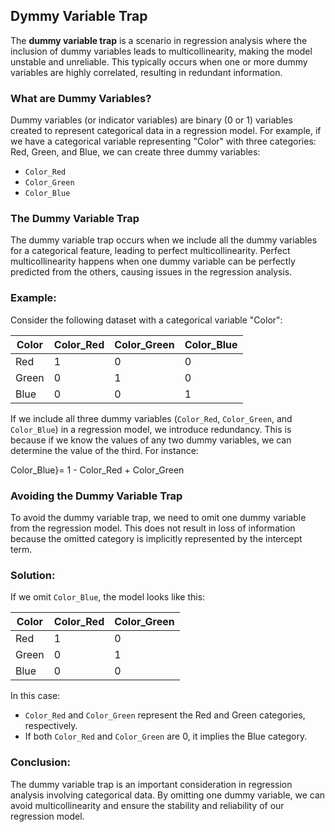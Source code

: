 ## Dymmy Variable Trap
The **dummy variable trap** is a scenario in regression analysis where the inclusion of dummy variables leads to multicollinearity, making the model unstable and unreliable. This typically occurs when one or more dummy variables are highly correlated, resulting in redundant information.

### What are Dummy Variables?
Dummy variables (or indicator variables) are binary (0 or 1) variables created to represent categorical data in a regression model. For example, if we have a categorical variable representing "Color" with three categories: Red, Green, and Blue, we can create three dummy variables:

- `Color_Red`
- `Color_Green`
- `Color_Blue`

### The Dummy Variable Trap
The dummy variable trap occurs when we include all the dummy variables for a categorical feature, leading to perfect multicollinearity. Perfect multicollinearity happens when one dummy variable can be perfectly predicted from the others, causing issues in the regression analysis.

### Example:
Consider the following dataset with a categorical variable "Color":

| Color | Color_Red | Color_Green | Color_Blue |
|-------|-----------|-------------|------------|
| Red   | 1         | 0           | 0          |
| Green | 0         | 1           | 0          |
| Blue  | 0         | 0           | 1          |

If we include all three dummy variables (`Color_Red`, `Color_Green`, and `Color_Blue`) in a regression model, we introduce redundancy. This is because if we know the values of any two dummy variables, we can determine the value of the third. For instance:

Color_Blue}= 1 - Color_Red + Color_Green

### Avoiding the Dummy Variable Trap
To avoid the dummy variable trap, we need to omit one dummy variable from the regression model. This does not result in loss of information because the omitted category is implicitly represented by the intercept term.

### Solution:
If we omit `Color_Blue`, the model looks like this:

| Color | Color_Red | Color_Green |
|-------|-----------|-------------|
| Red   | 1         | 0           |
| Green | 0         | 1           |
| Blue  | 0         | 0           |

In this case:
- `Color_Red` and `Color_Green` represent the Red and Green categories, respectively.
- If both `Color_Red` and `Color_Green` are 0, it implies the Blue category.



### Conclusion:
The dummy variable trap is an important consideration in regression analysis involving categorical data. By omitting one dummy variable, we can avoid multicollinearity and ensure the stability and reliability of our regression model.